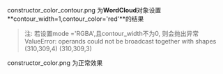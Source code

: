 constructor_color_contour.png 为**WordCloud**对象设置**contour_width=1,contour_color='red'**的结果
> 注: 若设置mode ='RGBA',且contour_width不为0, 则会抛出异常 ValueError: operands could not be broadcast together with shapes (310,309,4) (310,309,3)

constructor_color.png 为正常效果